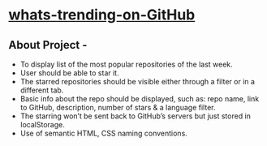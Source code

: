 # [whats-trending-on-GitHub](https://divvya007.github.io/whats-trending-on-GitHub/)

## About Project - 

* To display list of the most popular repositories of the last week.
* User should be able to star it.
* The starred repositories should be visible either through a filter or in a different tab.
* Basic info about the repo should be displayed, such as: repo name, link to GitHub, description, number of stars & a language filter.
* The starring won’t be sent back to GitHub’s servers but just stored in localStorage.
* Use of semantic HTML, CSS naming conventions. 
